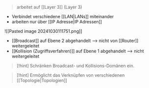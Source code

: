 > arbeitet auf [[Layer 3]] (Layer 3)

- Verbindet verschiedene [[LAN|LANs]] miteinander
- arbeiten nur über [[IP Adresse|IP Adressen]]

![[Pasted image 20241030111751.png]]

- [[Broadcast]] auf Ebene 2 abgehandelt --> nicht von [[Router]] weitergeleitet
- [[Kollision (Zugriffsverfahren)]] auf Ebene 1 abgehandelt --> nicht weitergeleitet


> [!hint] Schränken Broadcast- und Kollisions-Domänen ein.

> [!hint] Ermöglicht das Verknüpfen von verschiedenen [[Topologie|Topologien]]

